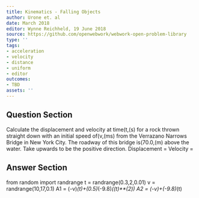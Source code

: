 ```yaml
---
title: Kinematics - Falling Objects
author: Urone et. al
date: March 2018
editor: Wynne Reichheld, 19 June 2018
source: https://github.com/openwebwork/webwork-open-problem-library
type: ''
tags:
- acceleration
- velocity
- distance
- uniform
- editor
outcomes:
- TBD
assets: ''
---
```


## Question Section 

Calculate the displacement and velocity at time(t,(s) for a rock thrown straight down with an initial speed of(v,(ms) from the Verrazano Narrows Bridge in New York City. The roadway of this bridge is(70.0,(m) above the water. Take upwards to be the positive direction.
Displacement =
Velocity =

## Answer Section

from random import randrange
t = randrange(0.3,2,0.01)
v = randrange(10,17,0.1)
A1 = (-v)*(t)+(0.5)*(-9.8)*((t)**(2))
A2 = (-v)+(-9.8)*(t)